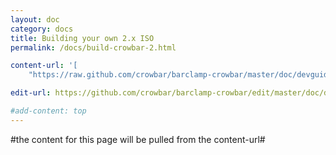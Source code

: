 ```yaml
---
layout: doc
category: docs
title: Building your own 2.x ISO
permalink: /docs/build-crowbar-2.html

content-url: '[
    "https://raw.github.com/crowbar/barclamp-crowbar/master/doc/devguide/devtool-build.md"]'

edit-url: https://github.com/crowbar/barclamp-crowbar/edit/master/doc/devguide/devtool-build.md

#add-content: top
---
```


#the content for this page will be pulled from the content-url#


